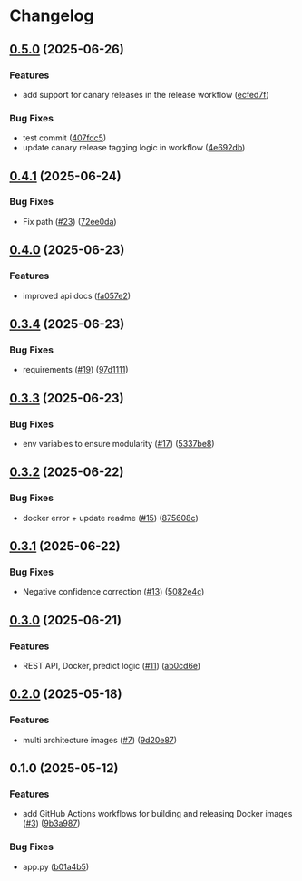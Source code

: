 # Changelog

## [0.5.0](https://github.com/remla25-team3/model-service/compare/v0.4.1...v0.5.0) (2025-06-26)


### Features

* add support for canary releases in the release workflow ([ecfed7f](https://github.com/remla25-team3/model-service/commit/ecfed7f67abd035fda6916edc9caf006f8c3dd39))


### Bug Fixes

* test commit ([407fdc5](https://github.com/remla25-team3/model-service/commit/407fdc5aebd88e0532d4b3211f37798d420e27fa))
* update canary release tagging logic in workflow ([4e692db](https://github.com/remla25-team3/model-service/commit/4e692dbf04616c0ecb0f0b1a0ec2a0380f13aa0d))

## [0.4.1](https://github.com/remla25-team3/model-service/compare/v0.4.0...v0.4.1) (2025-06-24)


### Bug Fixes

* Fix path ([#23](https://github.com/remla25-team3/model-service/issues/23)) ([72ee0da](https://github.com/remla25-team3/model-service/commit/72ee0dabb7a8702ff58ea9cb8b69618f8fc2e4c6))

## [0.4.0](https://github.com/remla25-team3/model-service/compare/v0.3.4...v0.4.0) (2025-06-23)


### Features

* improved api docs ([fa057e2](https://github.com/remla25-team3/model-service/commit/fa057e2b564115ce0876ff4b21c94def1fb2f3c4))

## [0.3.4](https://github.com/remla25-team3/model-service/compare/v0.3.3...v0.3.4) (2025-06-23)


### Bug Fixes

* requirements ([#19](https://github.com/remla25-team3/model-service/issues/19)) ([97d1111](https://github.com/remla25-team3/model-service/commit/97d1111a1f67a1e65bc3b58d8398c89cdd5ffdc3))

## [0.3.3](https://github.com/remla25-team3/model-service/compare/v0.3.2...v0.3.3) (2025-06-23)


### Bug Fixes

* env variables to ensure modularity ([#17](https://github.com/remla25-team3/model-service/issues/17)) ([5337be8](https://github.com/remla25-team3/model-service/commit/5337be85c21c56809182b510d74c644a618830f3))

## [0.3.2](https://github.com/remla25-team3/model-service/compare/v0.3.1...v0.3.2) (2025-06-22)


### Bug Fixes

* docker error + update readme ([#15](https://github.com/remla25-team3/model-service/issues/15)) ([875608c](https://github.com/remla25-team3/model-service/commit/875608c64b74102c4fe1e3e60709d16fd1a5ac73))

## [0.3.1](https://github.com/remla25-team3/model-service/compare/v0.3.0...v0.3.1) (2025-06-22)


### Bug Fixes

* Negative confidence correction ([#13](https://github.com/remla25-team3/model-service/issues/13)) ([5082e4c](https://github.com/remla25-team3/model-service/commit/5082e4c8f1885c62ae9148557534a03e57cb5859))

## [0.3.0](https://github.com/remla25-team3/model-service/compare/v0.2.0...v0.3.0) (2025-06-21)


### Features

* REST API, Docker, predict logic ([#11](https://github.com/remla25-team3/model-service/issues/11)) ([ab0cd6e](https://github.com/remla25-team3/model-service/commit/ab0cd6ee9fd16c4a3f496af5b56d80b8b4b19f9d))

## [0.2.0](https://github.com/remla25-team3/model-service/compare/v0.1.0...v0.2.0) (2025-05-18)


### Features

* multi architecture images ([#7](https://github.com/remla25-team3/model-service/issues/7)) ([9d20e87](https://github.com/remla25-team3/model-service/commit/9d20e87b5471831b2d2a5b61b79e4ff2d7f1ca78))

## 0.1.0 (2025-05-12)


### Features

* add GitHub Actions workflows for building and releasing Docker images ([#3](https://github.com/remla25-team3/model-service/issues/3)) ([9b3a987](https://github.com/remla25-team3/model-service/commit/9b3a987d2810a143334cd599e2fb28253a98b667))


### Bug Fixes

* app.py ([b01a4b5](https://github.com/remla25-team3/model-service/commit/b01a4b55b1dffc098fe346144fa896b1d4bad099))
